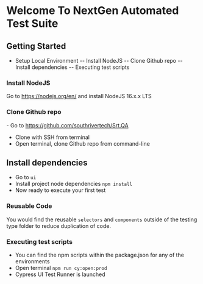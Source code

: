 # Welcome To NextGen Automated Test Suite

## Getting Started
- Setup Local Environment
-- Install NodeJS
-- Clone Github repo
-- Install dependencies 
-- Executing test scripts

### Install NodeJS

Go to https://nodejs.org/en/ and install NodeJS 16.x.x LTS

### Clone Github repo

*-* Go to https://github.com/southrivertech/Srt.QA
* Clone with SSH from terminal 
* Open terminal, clone Github repo from command-line


## Install dependencies

* Go to `ui`
* Install project node dependencies `npm install`
* Now ready to execute your first test

### Reusable Code 

You would find the reusable `selectors` and `components` outside of the testing type folder to reduce duplication of code. 

### Executing test scripts

* You can find the npm scripts within the package.json for any of the environments
* Open terminal `npm run cy:open:prod`
* Cypress UI Test Runner is launched




